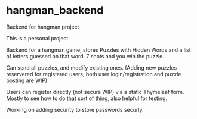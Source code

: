 # hangman_backend
Backend for hangman project

This is a personal project.

Backend for a hangman game, stores Puzzles with Hidden Words and a list of letters guessed on that word.  7 shots and you win the puzzle.

Can send all puzzles, and modify existing ones. (Adding new puzzles reservered for registered users, both user login/registration and puzzle posting are WIP)

Users can register directly (not secure WIP) via a static Thymeleaf form.  Mostly to see how to do that sort of thing, also helpful for testing.

Working on adding security to store passwords securly.
